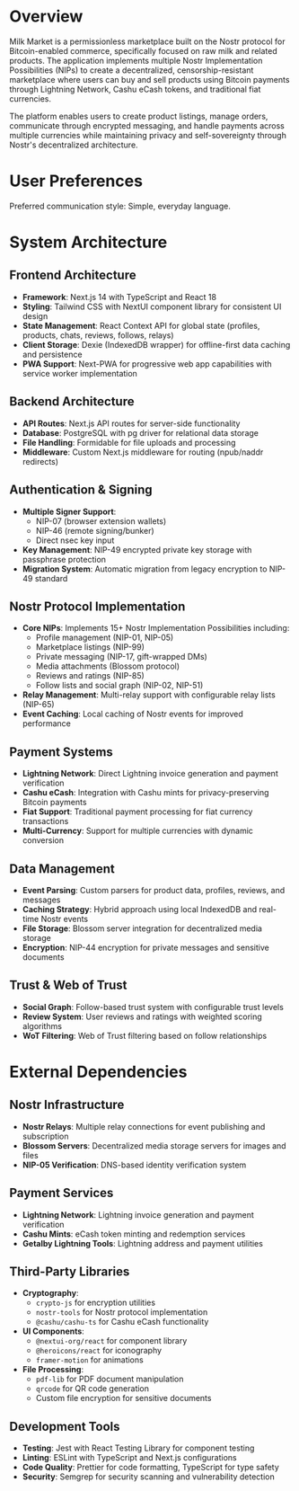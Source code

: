 # Overview

Milk Market is a permissionless marketplace built on the Nostr protocol for Bitcoin-enabled commerce, specifically focused on raw milk and related products. The application implements multiple Nostr Implementation Possibilities (NIPs) to create a decentralized, censorship-resistant marketplace where users can buy and sell products using Bitcoin payments through Lightning Network, Cashu eCash tokens, and traditional fiat currencies.

The platform enables users to create product listings, manage orders, communicate through encrypted messaging, and handle payments across multiple currencies while maintaining privacy and self-sovereignty through Nostr's decentralized architecture.

# User Preferences

Preferred communication style: Simple, everyday language.

# System Architecture

## Frontend Architecture
- **Framework**: Next.js 14 with TypeScript and React 18
- **Styling**: Tailwind CSS with NextUI component library for consistent UI design
- **State Management**: React Context API for global state (profiles, products, chats, reviews, follows, relays)
- **Client Storage**: Dexie (IndexedDB wrapper) for offline-first data caching and persistence
- **PWA Support**: Next-PWA for progressive web app capabilities with service worker implementation

## Backend Architecture
- **API Routes**: Next.js API routes for server-side functionality
- **Database**: PostgreSQL with pg driver for relational data storage
- **File Handling**: Formidable for file uploads and processing
- **Middleware**: Custom Next.js middleware for routing (npub/naddr redirects)

## Authentication & Signing
- **Multiple Signer Support**: 
  - NIP-07 (browser extension wallets)
  - NIP-46 (remote signing/bunker)
  - Direct nsec key input
- **Key Management**: NIP-49 encrypted private key storage with passphrase protection
- **Migration System**: Automatic migration from legacy encryption to NIP-49 standard

## Nostr Protocol Implementation
- **Core NIPs**: Implements 15+ Nostr Implementation Possibilities including:
  - Profile management (NIP-01, NIP-05)
  - Marketplace listings (NIP-99)
  - Private messaging (NIP-17, gift-wrapped DMs)
  - Media attachments (Blossom protocol)
  - Reviews and ratings (NIP-85)
  - Follow lists and social graph (NIP-02, NIP-51)
- **Relay Management**: Multi-relay support with configurable relay lists (NIP-65)
- **Event Caching**: Local caching of Nostr events for improved performance

## Payment Systems
- **Lightning Network**: Direct Lightning invoice generation and payment verification
- **Cashu eCash**: Integration with Cashu mints for privacy-preserving Bitcoin payments
- **Fiat Support**: Traditional payment processing for fiat currency transactions
- **Multi-Currency**: Support for multiple currencies with dynamic conversion

## Data Management
- **Event Parsing**: Custom parsers for product data, profiles, reviews, and messages
- **Caching Strategy**: Hybrid approach using local IndexedDB and real-time Nostr events
- **File Storage**: Blossom server integration for decentralized media storage
- **Encryption**: NIP-44 encryption for private messages and sensitive documents

## Trust & Web of Trust
- **Social Graph**: Follow-based trust system with configurable trust levels
- **Review System**: User reviews and ratings with weighted scoring algorithms
- **WoT Filtering**: Web of Trust filtering based on follow relationships

# External Dependencies

## Nostr Infrastructure
- **Nostr Relays**: Multiple relay connections for event publishing and subscription
- **Blossom Servers**: Decentralized media storage servers for images and files
- **NIP-05 Verification**: DNS-based identity verification system

## Payment Services
- **Lightning Network**: Lightning invoice generation and payment verification
- **Cashu Mints**: eCash token minting and redemption services
- **Getalby Lightning Tools**: Lightning address and payment utilities

## Third-Party Libraries
- **Cryptography**: 
  - `crypto-js` for encryption utilities
  - `nostr-tools` for Nostr protocol implementation
  - `@cashu/cashu-ts` for Cashu eCash functionality
- **UI Components**: 
  - `@nextui-org/react` for component library
  - `@heroicons/react` for iconography
  - `framer-motion` for animations
- **File Processing**:
  - `pdf-lib` for PDF document manipulation
  - `qrcode` for QR code generation
  - Custom file encryption for sensitive documents

## Development Tools
- **Testing**: Jest with React Testing Library for component testing
- **Linting**: ESLint with TypeScript and Next.js configurations
- **Code Quality**: Prettier for code formatting, TypeScript for type safety
- **Security**: Semgrep for security scanning and vulnerability detection